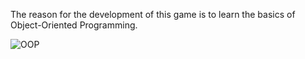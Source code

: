 <style>
  .markdown-body table td {
    font-size: 12px !important;
  }
</style>

The reason for the development of this game is to learn the basics of Object-Oriented Programming.

![OOP](https://user-images.githubusercontent.com/70153893/95024376-4c953600-068b-11eb-810e-5f1049c63ca0.jpeg)

